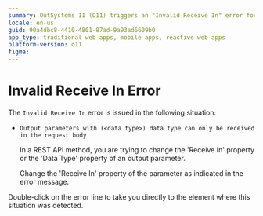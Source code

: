 ```yaml
---
summary: OutSystems 11 (O11) triggers an "Invalid Receive In" error for incorrect output parameter settings in REST APIs.
locale: en-us
guid: 90a4dbc8-4410-4801-87ad-9a93ad6609b0
app_type: traditional web apps, mobile apps, reactive web apps
platform-version: o11
figma:
---
```


# Invalid Receive In Error

The `Invalid Receive In` error is issued in the following situation:

* `Output parameters with (<data type>) data type can only be received in the request body`
  
    In a REST API method, you are trying to change the 'Receive In' property or the 'Data Type' property of an output parameter.

    Change the 'Receive In' property of the parameter as indicated in the error message. 
    
Double-click on the error line to take you directly to the element where this situation was detected.

